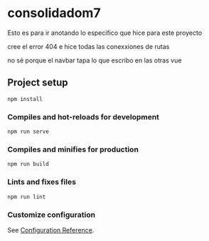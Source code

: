 # consolidadom7
Esto es para ir anotando lo especifico que hice para este proyecto

cree el error 404 e hice todas las conexxiones de rutas

no sé porque el navbar tapa lo que escribo en las otras vue

## Project setup
```
npm install
```

### Compiles and hot-reloads for development
```
npm run serve
```

### Compiles and minifies for production
```
npm run build
```

### Lints and fixes files
```
npm run lint
```

### Customize configuration
See [Configuration Reference](https://cli.vuejs.org/config/).
